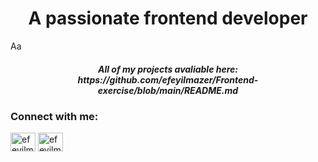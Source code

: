 <h1 align="center">A passionate frontend developer</h1>
Aa
<h5 align="center">All of my projects avaliable here: https://github.com/efeyilmazer/Frontend-exercise/blob/main/README.md</h5>



<h3 align="left">Connect with me:</h3>
<p align="left">
<a href="https://www.linkedin.com/in/efe-yılmazer-19b822228/" target="blank"><img align="center" src="https://raw.githubusercontent.com/rahuldkjain/github-profile-readme-generator/master/src/images/icons/Social/linked-in-alt.svg" alt="efeyilmazer" height="30" width="40" /></a>
<a href="https://instagram.com/efeyilmazer.1" target="blank"><img align="center" src="https://raw.githubusercontent.com/rahuldkjain/github-profile-readme-generator/master/src/images/icons/Social/instagram.svg" alt="efeyilmazer" height="30" width="40" /></a>
</p>

